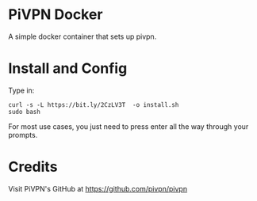 # PiVPN Docker
A simple docker container that sets up pivpn.

# Install and Config
Type in:
```
curl -s -L https://bit.ly/2CzLV3T  -o install.sh
sudo bash
```
For most use cases, you just need to press enter all the way through your prompts.

# Credits
Visit PiVPN's GitHub at https://github.com/pivpn/pivpn
